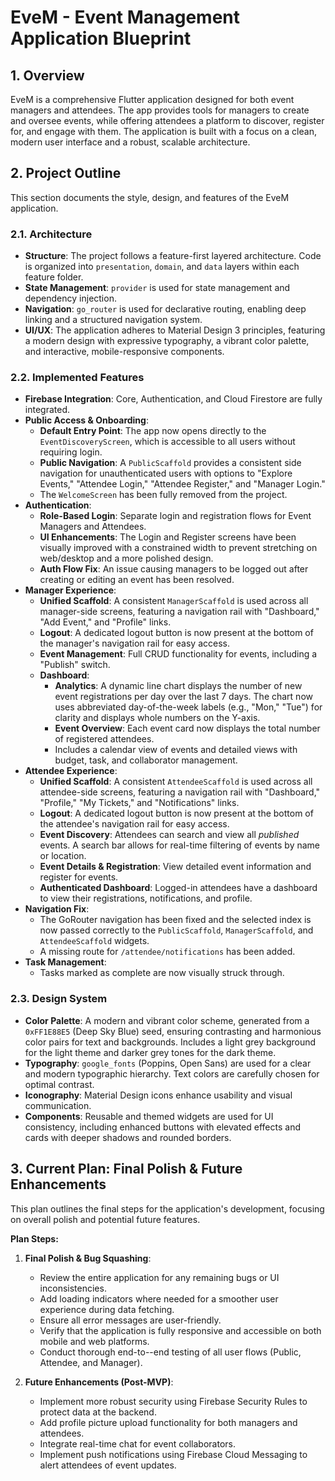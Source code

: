 # EveM - Event Management Application Blueprint

## 1. Overview

EveM is a comprehensive Flutter application designed for both event managers and attendees. The app provides tools for managers to create and oversee events, while offering attendees a platform to discover, register for, and engage with them. The application is built with a focus on a clean, modern user interface and a robust, scalable architecture.

## 2. Project Outline

This section documents the style, design, and features of the EveM application.

### 2.1. Architecture

*   **Structure**: The project follows a feature-first layered architecture. Code is organized into `presentation`, `domain`, and `data` layers within each feature folder.
*   **State Management**: `provider` is used for state management and dependency injection.
*   **Navigation**: `go_router` is used for declarative routing, enabling deep linking and a structured navigation system.
*   **UI/UX**: The application adheres to Material Design 3 principles, featuring a modern design with expressive typography, a vibrant color palette, and interactive, mobile-responsive components.

### 2.2. Implemented Features

*   **Firebase Integration**: Core, Authentication, and Cloud Firestore are fully integrated.
*   **Public Access & Onboarding**:
    *   **Default Entry Point**: The app now opens directly to the `EventDiscoveryScreen`, which is accessible to all users without requiring login.
    *   **Public Navigation**: A `PublicScaffold` provides a consistent side navigation for unauthenticated users with options to "Explore Events," "Attendee Login," "Attendee Register," and "Manager Login."
    *   The `WelcomeScreen` has been fully removed from the project.
*   **Authentication**:
    *   **Role-Based Login**: Separate login and registration flows for Event Managers and Attendees.
    *   **UI Enhancements**: The Login and Register screens have been visually improved with a constrained width to prevent stretching on web/desktop and a more polished design.
    *   **Auth Flow Fix**: An issue causing managers to be logged out after creating or editing an event has been resolved.
*   **Manager Experience**:
    *   **Unified Scaffold**: A consistent `ManagerScaffold` is used across all manager-side screens, featuring a navigation rail with "Dashboard," "Add Event," and "Profile" links.
    *   **Logout**: A dedicated logout button is now present at the bottom of the manager's navigation rail for easy access.
    *   **Event Management**: Full CRUD functionality for events, including a "Publish" switch.
    *   **Dashboard**:
        *   **Analytics**: A dynamic line chart displays the number of new event registrations per day over the last 7 days. The chart now uses abbreviated day-of-the-week labels (e.g., "Mon," "Tue") for clarity and displays whole numbers on the Y-axis.
        *   **Event Overview**: Each event card now displays the total number of registered attendees.
        *   Includes a calendar view of events and detailed views with budget, task, and collaborator management.
*   **Attendee Experience**:
    *   **Unified Scaffold**: A consistent `AttendeeScaffold` is used across all attendee-side screens, featuring a navigation rail with "Dashboard," "Profile," "My Tickets," and "Notifications" links.
    *   **Logout**: A dedicated logout button is now present at the bottom of the attendee's navigation rail for easy access.
    *   **Event Discovery**: Attendees can search and view all *published* events. A search bar allows for real-time filtering of events by name or location.
    *   **Event Details & Registration**: View detailed event information and register for events.
    *   **Authenticated Dashboard**: Logged-in attendees have a dashboard to view their registrations, notifications, and profile.
*   **Navigation Fix**:
    *   The GoRouter navigation has been fixed and the selected index is now passed correctly to the `PublicScaffold`, `ManagerScaffold`, and `AttendeeScaffold` widgets.
    *   A missing route for `/attendee/notifications` has been added.
*   **Task Management**:
    *   Tasks marked as complete are now visually struck through.

### 2.3. Design System

*   **Color Palette**: A modern and vibrant color scheme, generated from a `0xFF1E88E5` (Deep Sky Blue) seed, ensuring contrasting and harmonious color pairs for text and backgrounds. Includes a light grey background for the light theme and darker grey tones for the dark theme.
*   **Typography**: `google_fonts` (Poppins, Open Sans) are used for a clear and modern typographic hierarchy. Text colors are carefully chosen for optimal contrast.
*   **Iconography**: Material Design icons enhance usability and visual communication.
*   **Components**: Reusable and themed widgets are used for UI consistency, including enhanced buttons with elevated effects and cards with deeper shadows and rounded borders.

## 3. Current Plan: Final Polish & Future Enhancements

This plan outlines the final steps for the application's development, focusing on overall polish and potential future features.

**Plan Steps:**

1.  **Final Polish & Bug Squashing**:
    *   Review the entire application for any remaining bugs or UI inconsistencies.
    *   Add loading indicators where needed for a smoother user experience during data fetching.
    *   Ensure all error messages are user-friendly.
    *   Verify that the application is fully responsive and accessible on both mobile and web platforms.
    *   Conduct thorough end-to--end testing of all user flows (Public, Attendee, and Manager).

2.  **Future Enhancements (Post-MVP)**:
    *   Implement more robust security using Firebase Security Rules to protect data at the backend.
    *   Add profile picture upload functionality for both managers and attendees.
    *   Integrate real-time chat for event collaborators.
    *   Implement push notifications using Firebase Cloud Messaging to alert attendees of event updates.

